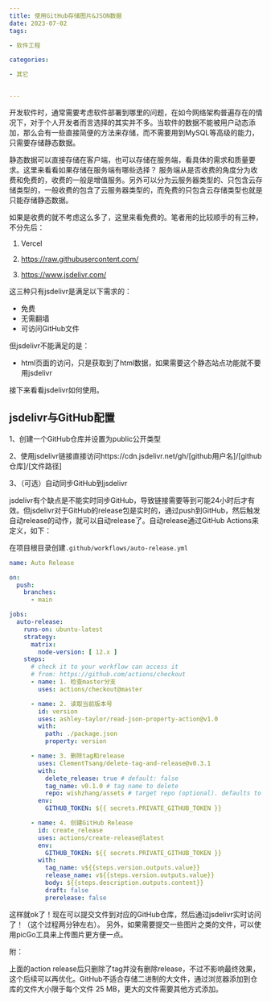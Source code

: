 ```yaml
---
title: 使用GitHub存储图片&JSON数据
date: 2023-07-02
tags: 

- 软件工程

categories:

- 其它


---
```


开发软件时，通常需要考虑软件部署到哪里的问题，在如今网络架构普遍存在的情况下，对于个人开发者而言选择的其实并不多。当软件的数据不能被用户动态添加，那么会有一些直接简便的方法来存储，而不需要用到MySQL等高级的能力，只需要存储静态数据。

静态数据可以直接存储在客户端，也可以存储在服务端，看具体的需求和质量要求。这里来看看如果存储在服务端有哪些选择？
服务端从是否收费的角度分为收费和免费的，收费的一般是增值服务。另外可以分为云服务器类型的、只包含云存储类型的，一般收费的包含了云服务器类型的，而免费的只包含云存储类型也就是只能存储静态数据。

如果是收费的就不考虑这么多了，这里来看免费的。笔者用的比较顺手的有三种，不分先后：

1. Vercel

2. https://raw.githubusercontent.com/

3. https://www.jsdelivr.com/

这三种只有jsdelivr是满足以下需求的：

- 免费
- 无需翻墙
- 可访问GitHub文件

但jsdelivr不能满足的是：

- html页面的访问，只是获取到了html数据，如果需要这个静态站点功能就不要用jsdelivr

接下来看看jsdelivr如何使用。

## jsdelivr与GitHub配置

1、创建一个GitHub仓库并设置为public公开类型

2、使用jsdelivr链接直接访问https://cdn.jsdelivr.net/gh/[github用户名]/[github仓库]/[文件路径]

3、（可选）自动同步GitHub到jsdelivr

jsdelivr有个缺点是不能实时同步GitHub，导致链接需要等到可能24小时后才有效。但jsdelivr对于GitHub的release包是实时的，通过push到GitHub，然后触发自动release的动作，就可以自动release了。自动release通过GitHub Actions来定义，如下：

在项目根目录创建`.github/workflows/auto-release.yml`

```yaml
name: Auto Release

on:
  push:
    branches:
      - main

jobs:
  auto-release:
    runs-on: ubuntu-latest
    strategy:
      matrix:
        node-version: [ 12.x ]
    steps:
      # check it to your workflow can access it
      # from: https://github.com/actions/checkout
      - name: 1. 检查master分支
        uses: actions/checkout@master

      - name: 2. 读取当前版本号
        id: version
        uses: ashley-taylor/read-json-property-action@v1.0
        with:
          path: ./package.json
          property: version

      - name: 3. 删除tag和release
        uses: ClementTsang/delete-tag-and-release@v0.3.1
        with:
          delete_release: true # default: false
          tag_name: v0.1.0 # tag name to delete
          repo: wishzhang/assets # target repo (optional). defaults to repo running this action
        env:
          GITHUB_TOKEN: ${{ secrets.PRIVATE_GITHUB_TOKEN }}

      - name: 4. 创建GitHub Release
        id: create_release
        uses: actions/create-release@latest
        env:
          GITHUB_TOKEN: ${{ secrets.PRIVATE_GITHUB_TOKEN }}
        with:
          tag_name: v${{steps.version.outputs.value}}
          release_name: v${{steps.version.outputs.value}}
          body: ${{steps.description.outputs.content}}
          draft: false
          prerelease: false
```

这样就ok了！现在可以提交文件到对应的GitHub仓库，然后通过jsdelivr实时访问了！（这个过程两分钟左右）。
另外，如果需要提交一些图片之类的文件，可以使用picGo工具来上传图片更方便一点。

附：

上面的action release后只删除了tag并没有删除release，不过不影响最终效果，这个后续可以再优化。GitHub不适合存储二进制的大文件，通过浏览器添加到仓库的文件大小限于每个文件 25 MB，更大的文件需要其他方式添加。
